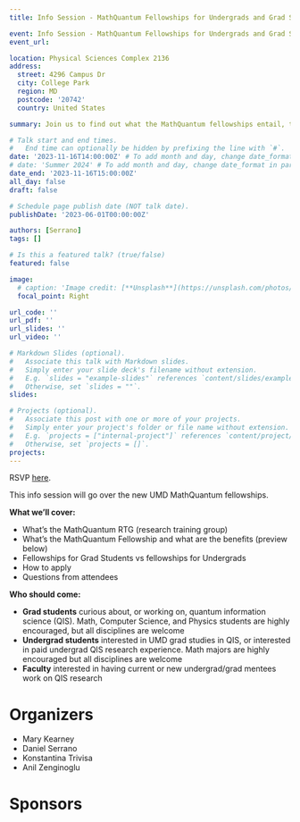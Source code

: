 ```yaml
---
title: Info Session - MathQuantum Fellowships for Undergrads and Grad Students

event: Info Session - MathQuantum Fellowships for Undergrads and Grad Students
event_url: 

location: Physical Sciences Complex 2136
address:
  street: 4296 Campus Dr
  city: College Park
  region: MD
  postcode: '20742'
  country: United States

summary: Join us to find out what the MathQuantum fellowships entail, their benefits, requirements, and application process.

# Talk start and end times.
#   End time can optionally be hidden by prefixing the line with `#`.
date: '2023-11-16T14:00:00Z' # To add month and day, change date_format in params.yaml
# date: 'Summer 2024' # To add month and day, change date_format in params.yaml
date_end: '2023-11-16T15:00:00Z'
all_day: false
draft: false

# Schedule page publish date (NOT talk date).
publishDate: '2023-06-01T00:00:00Z'

authors: [Serrano]
tags: []

# Is this a featured talk? (true/false)
featured: false

image:
  # caption: 'Image credit: [**Unsplash**](https://unsplash.com/photos/bzdhc5b3Bxs)'
  focal_point: Right

url_code: ''
url_pdf: ''
url_slides: ''
url_video: ''

# Markdown Slides (optional).
#   Associate this talk with Markdown slides.
#   Simply enter your slide deck's filename without extension.
#   E.g. `slides = "example-slides"` references `content/slides/example-slides.md`.
#   Otherwise, set `slides = ""`.
slides:

# Projects (optional).
#   Associate this post with one or more of your projects.
#   Simply enter your project's folder or file name without extension.
#   E.g. `projects = ["internal-project"]` references `content/project/deep-learning/index.md`.
#   Otherwise, set `projects = []`.
projects:
---
```


RSVP [here](https://forms.gle/jYUa1v1NPN5VPyQs5).

This info session will go over the new UMD MathQuantum fellowships.

**What we’ll cover:**
- What’s the MathQuantum RTG (research training group)
- What’s the MathQuantum Fellowship and what are the benefits (preview below)
- Fellowships for Grad Students vs fellowships for Undergrads
- How to apply
- Questions from attendees

**Who should come:**
- **Grad students** curious about, or working on, quantum information science (QIS). Math, Computer Science, and Physics students are highly encouraged, but all disciplines are welcome
- **Undergrad students** interested in UMD grad studies in QIS, or interested in paid undergrad QIS research experience. Math majors are highly encouraged but all disciplines are welcome
- **Faculty** interested in having current or new undergrad/grad mentees work on QIS research

# Organizers

- Mary Kearney
- Daniel Serrano
- Konstantina Trivisa
- Anil Zenginoglu

# Sponsors
